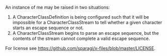 An instance of me may be raised in two situations:

1. A CharacterClassDefinition is being configured such that it will be impossible for a CharacterClassStream to tell whether a given character starts an escape sequence or not.
2. A CharacterClassStream begins to parse an escape sequence, but the contents of the stream cannot complete a valid escape sequence.

For license see https://github.com/sparagi/x-files/blob/master/LICENSE.
